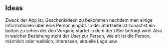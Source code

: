 ## Ideas
Zweck der App ist, Geschenkideen zu bekommen nachdem man einige Informationen über eine Person eingibt.
In der Startseite ist zunächst ein button zu sehen der den Vorgang startet in dem der USer befragt wird.
Also in welcher Beziehung steht der User zur Person, wie alt ist die Person, männlich oder weiblich, Interessen, aktuelle Lage usw.
